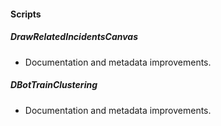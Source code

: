 
#### Scripts

##### DrawRelatedIncidentsCanvas

- Documentation and metadata improvements.
##### DBotTrainClustering

- Documentation and metadata improvements.
